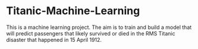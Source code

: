 # Titanic-Machine-Learning
This is a machine learning project. The aim is to train and build a model that will predict passengers that likely survived or died in the RMS Titanic disaster that happened in 15 April 1912.
